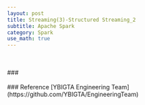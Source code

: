 ```yaml
---
layout: post
title: Streaming(3)-Structured Streaming_2
subtitle: Apache Spark
category: Spark
use_math: true
---
```


<br>
<br>
###


<br>
<br>
### Reference
[YBIGTA Engineering Team](https://github.com/YBIGTA/EngineeringTeam)

<br>
<br>
